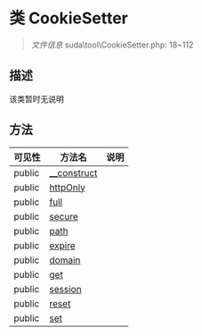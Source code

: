 #  类 CookieSetter

> *文件信息* suda\tool\CookieSetter.php: 18~112



## 描述

该类暂时无说明






## 方法


| 可见性 | 方法名 | 说明 |
|--------|-------|------|
| public |[__construct](CookieSetter/__construct.md) |  |
| public |[httpOnly](CookieSetter/httpOnly.md) |  |
| public |[full](CookieSetter/full.md) |  |
| public |[secure](CookieSetter/secure.md) |  |
| public |[path](CookieSetter/path.md) |  |
| public |[expire](CookieSetter/expire.md) |  |
| public |[domain](CookieSetter/domain.md) |  |
| public |[get](CookieSetter/get.md) |  |
| public |[session](CookieSetter/session.md) |  |
| public |[reset](CookieSetter/reset.md) |  |
| public |[set](CookieSetter/set.md) |  |
